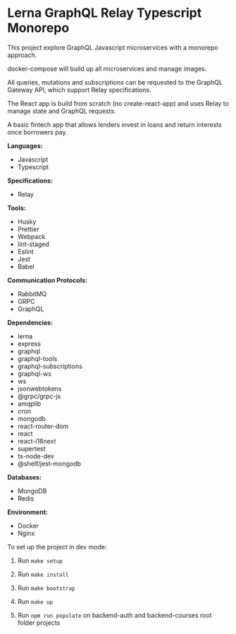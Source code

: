 # Lerna GraphQL Relay Typescript Monorepo

This project explore GraphQL Javascript microservices with a monorepo approach.

docker-compose will build up all microservices and manage images.

All queries, mutations and subscriptions can be requested to the GraphQL Gateway API, which support Relay specifications.

The React app is build from scratch (no create-react-app) and uses Relay to manage state and GraphQL requests.

A basic fintech app that allows lenders invest in loans and return interests once borrowers pay.

**Languages:**

- Javascript
- Typescript

**Specifications:**

- Relay

**Tools:**

- Husky
- Prettier
- Webpack
- lint-staged
- Eslint
- Jest
- Babel

**Communication Protocols:**

- RabbitMQ
- GRPC
- GraphQL

**Dependencies:**

- lerna
- express
- graphql
- graphql-tools
- graphql-subscriptions
- graphql-ws
- ws
- jsonwebtokens
- @grpc/grpc-js
- amqplib
- cron
- mongodb
- react-router-dom
- react
- react-i18next
- supertest
- ts-node-dev
- @shelf/jest-mongodb

**Databases:**

- MongoDB
- Redis

**Environment:**

- Docker
- Nginx

To set up the project in dev mode:

1. Run `make setup`

2. Run `make install`

3. Run `make bootstrap`

4. Run `make up`

5. Run `npm run populate` on backend-auth and backend-courses root folder projects
